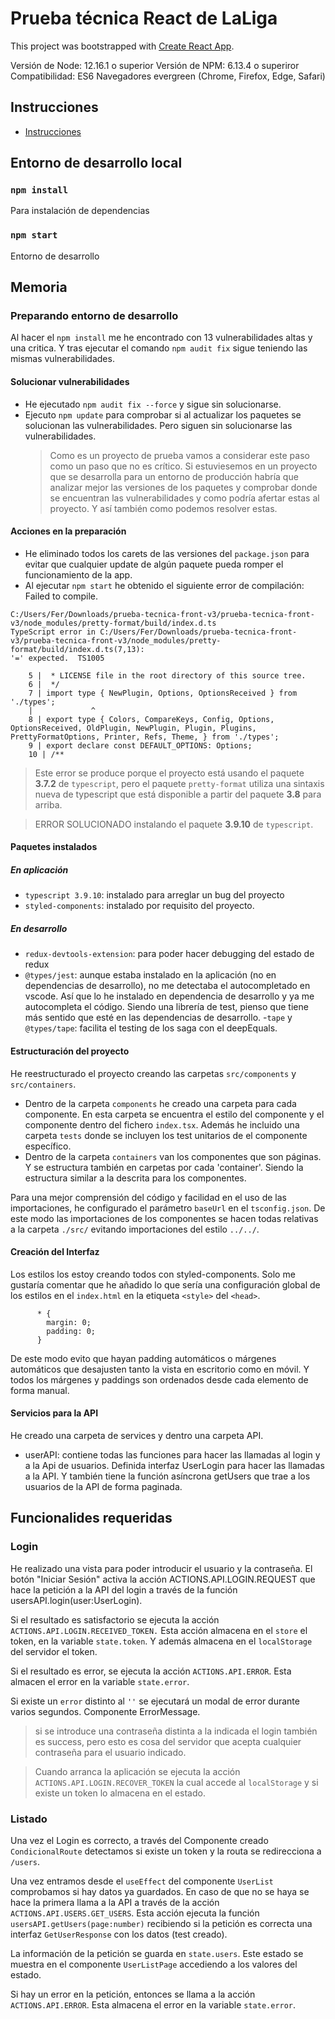 # **Prueba técnica React de LaLiga**

This project was bootstrapped with [Create React App](https://github.com/facebook/create-react-app).

Versión de Node: 12.16.1 o superior
Versión de NPM: 6.13.4 o superiror
Compatibilidad: ES6 Navegadores evergreen (Chrome, Firefox, Edge, Safari)

## **Instrucciones**

- [Instrucciones](src/docs/laliga-prueba-tecnica-instrucciones.md)

## **Entorno de desarrollo local**

### `npm install`

Para instalación de dependencias

### `npm start`

Entorno de desarrollo

## **Memoria**

### **Preparando entorno de desarrollo**

Al hacer el `npm install` me he encontrado con 13 vulnerabilidades altas y una critica. Y tras ejecutar el comando `npm audit fix` sigue teniendo las mismas vulnerabilidades.

#### **Solucionar vulnerabilidades**

- He ejecutado `npm audit fix --force` y sigue sin solucionarse.
- Ejecuto `npm update` para comprobar si al actualizar los paquetes se solucionan las vulnerabilidades. Pero siguen sin solucionarse las vulnerabilidades.
  > Como es un proyecto de prueba vamos a considerar este paso como un paso que no es crítico. Si estuviesemos en un proyecto que se desarrolla para un entorno de producción habría que analizar mejor las versiones de los paquetes y comprobar donde se encuentran las vulnerabilidades y como podría afertar estas al proyecto. Y así también como podemos resolver estas.

#### **Acciones en la preparación**

- He eliminado todos los carets de las versiones del `package.json` para evitar que cualquier update de algún paquete pueda romper el funcionamiento de la app.
- Al ejecutar `npm start` he obtenido el siguiente error de compilación:
  Failed to compile.

```
C:/Users/Fer/Downloads/prueba-tecnica-front-v3/prueba-tecnica-front-v3/node_modules/pretty-format/build/index.d.ts
TypeScript error in C:/Users/Fer/Downloads/prueba-tecnica-front-v3/prueba-tecnica-front-v3/node_modules/pretty-format/build/index.d.ts(7,13):
'=' expected.  TS1005

    5 |  * LICENSE file in the root directory of this source tree.
    6 |  */
    7 | import type { NewPlugin, Options, OptionsReceived } from './types';
    |             ^
    8 | export type { Colors, CompareKeys, Config, Options, OptionsReceived, OldPlugin, NewPlugin, Plugin, Plugins, PrettyFormatOptions, Printer, Refs, Theme, } from './types';
    9 | export declare const DEFAULT_OPTIONS: Options;
    10 | /**
```

> Este error se produce porque el proyecto está usando el paquete **3.7.2** de `typescript`, pero el paquete `pretty-format` utiliza una sintaxis nueva de typescript que está disponible a partir del paquete **3.8** para arriba.

> ERROR SOLUCIONADO instalando el paquete **3.9.10** de `typescript`.

#### **Paquetes instalados**

##### **En aplicación**

- `typescript 3.9.10`: instalado para arreglar un bug del proyecto
- `styled-components`: instalado por requisito del proyecto.

##### **En desarrollo**

- `redux-devtools-extension`: para poder hacer debugging del estado de redux
- `@types/jest`: aunque estaba instalado en la aplicación (no en dependencias de desarrollo), no me detectaba el autocompletado en vscode. Así que lo he instalado en dependencia de desarrollo y ya me autocompleta el código. Siendo una librería de test, pienso que tiene más sentido que esté en las dependencias de desarrollo. -`tape` y `@types/tape`: facilita el testing de los saga con el deepEquals.

#### **Estructuración del proyecto**

He reestructurado el proyecto creando las carpetas `src/components` y `src/containers`.

- Dentro de la carpeta `components` he creado una carpeta para cada componente. En esta carpeta se encuentra el estilo del componente y el componente dentro del fichero `index.tsx`. Además he incluido una carpeta `tests` donde se incluyen los test unitarios de el componente específico.
- Dentro de la carpeta `containers` van los componentes que son páginas. Y se estructura también en carpetas por cada 'container'. Siendo la estructura similar a la descrita para los componentes.

Para una mejor comprensión del código y facilidad en el uso de las importaciones, he configurado el parámetro `baseUrl` en el `tsconfig.json`. De este modo las importaciones de los componentes se hacen todas relativas a la carpeta `./src/` evitando importaciones del estilo `../../`.

#### **Creación del Interfaz**

Los estilos los estoy creando todos con styled-components. Solo me gustaría comentar que he añadido lo que sería una configuración global de los estilos en el `index.html` en la etiqueta `<style>` del `<head>`.

```
      * {
        margin: 0;
        padding: 0;
      }
```

De este modo evito que hayan padding automáticos o márgenes automáticos que desajusten tanto la vista en escritorio como en móvil. Y todos los márgenes y paddings son ordenados desde cada elemento de forma manual.

#### **Servicios para la API**

He creado una carpeta de services y dentro una carpeta API.

- userAPI: contiene todas las funciones para hacer las llamadas al login y a la Api de usuarios. Definida interfaz UserLogin para hacer las llamadas a la API. Y también tiene la función asíncrona getUsers que trae a los usuarios de la API de forma paginada.

## **Funcionalides requeridas**

### **Login**

He realizado una vista para poder introducir el usuario y la contraseña. El botón "Iniciar Sesión" activa la acción ACTIONS.API.LOGIN.REQUEST que hace la petición a la API del login a través de la función usersAPI.login(user:UserLogin).

Si el resultado es satisfactorio se ejecuta la acción `ACTIONS.API.LOGIN.RECEIVED_TOKEN.` Esta acción almacena en el `store` el token, en la variable `state.token`. Y además almacena en el `localStorage` del servidor el token.

Si el resultado es error, se ejecuta la acción `ACTIONS.API.ERROR`. Esta almacen el error en la variable `state.error`.

Si existe un `error` distinto al `''` se ejecutará un modal de error durante varios segundos. Componente ErrorMessage.

> si se introduce una contraseña distinta a la indicada el login también es success, pero esto es cosa del servidor que acepta cualquier contraseña para el usuario indicado.

> Cuando arranca la aplicación se ejecuta la acción `ACTIONS.API.LOGIN.RECOVER_TOKEN` la cual accede al `localStorage` y si existe un token lo almacena en el estado.

### **Listado**

Una vez el Login es correcto, a través del Componente creado `CondicionalRoute` detectamos si existe un token y la routa se redirecciona a `/users`.

Una vez entramos desde el `useEffect` del componente `UserList` comprobamos si hay datos ya guardados. En caso de que no se haya se hace la primera llama a la API a través de la acción `ACTIONS.API.USERS.GET_USERS`. Esta acción ejecuta la función `usersAPI.getUsers(page:number)` recibiendo si la petición es correcta una interfaz `GetUserResponse` con los datos (test creado).

La información de la petición se guarda en `state.users`. Este estado se muestra en el componente `UserListPage` accediendo a los valores del estado.

Si hay un error en la petición, entonces se llama a la acción `ACTIONS.API.ERROR`. Esta almacena el error en la variable `state.error`.

